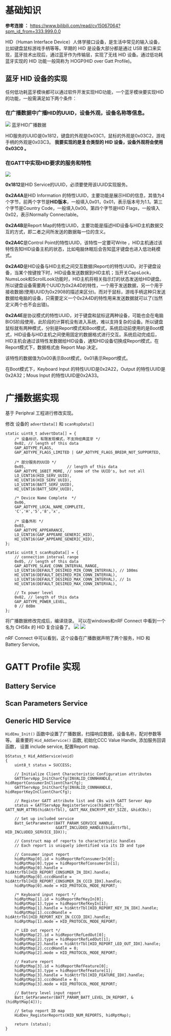 # 基础知识
**参考连接 ：** https://www.bilibili.com/read/cv15067064?spm_id_from=333.999.0.0

HID（Human Interface Device）人体学接口设备，是生活中常见的输入设备，比如键盘鼠标游戏手柄等等。早期的 HID 是设备大部分都是通过 USB 接口来实现，蓝牙技术出现后，通过蓝牙作为传输层，实现了无线 HID 设备。通过低功耗蓝牙实现的 HID 功能一般简称为 HOGP(HID over Gatt Profile)。 

## 蓝牙 HID 设备的实现

任何低功耗蓝牙模块都可以通过软件开发实现HID功能，一个蓝牙模块要实现HID的功能，一般需满足如下两个条件：

### 在广播数据中广播HID的UUID，设备外观，设备名称等信息。 
![](assert/ad_type.png)
蓝牙HID广播数据 

HID服务的UUID是0x1812，键盘的外观是0x03C1，鼠标的外观是0x03C2，游戏手柄的外观是0x03C3。
**我要实现的是复合类型的 HID 设备，设备外观将会使用 0x03C0 。**

### 在GATT中实现HID要求的服务和特性
![](assert/attribute_list.png)

**0x1812**是HID Service的UUID，必须要使用该UUID实现服务。

**0x2A4A**是HID Information 的特性UUID，主要功能是展示HID的信息，其值为4个字节，前两个字节是**HID版本**，一般填入0x01，0x01，表示版本号为1.1。第三个字节是Country Code，一般填入0x00。第四个字节是HID Flags，一般填入0x02，表示Normally Connectable。

**0x2A4B**是Report Map的特性UUID，主要功能是描述HID设备与HID主机数据交互的方式，即二者之间所发送的数据每一位的含义。

**0x2A4C**是Control Point的特性UUID，该特性一定要可Write ，HID主机通过该特性告知HID设备主机的状态，比如电脑休眠后会告知蓝牙键盘也进入低功耗模式。

**0x2A4D**是HID设备与HID主机之间交互数据(Report)的特性UUID。对于键盘设备，当某个按键按下时，HID设备发送数据到HID主机；当开关CapsLock，NumsLook和ScrollLook功能时，HID主机将相关指示灯的状态发送给HID键盘。所以键盘设备需要两个UUID为0x2A4D的特性，一个用于发送数据，另一个用于接收数据(使用UUID为0x2908的描述来区分)。而对于鼠标，游戏手柄这种只发送数据给电脑的设备，只需要定义一个0x2A4D的特性用来发送数据就可以了(当然定义两个也不会出错)。

**0x2A4E**是协议模式的特性UUID，对于键盘和鼠标这两种设备，可能也会在电脑BIOS阶段使用，此阶段的计算机没有进入系统，难以支持复杂的设备。所以键盘鼠标就有两种模式，分别是Report模式和Boot模式，系统启动前使用的是Boot模式，HID设备与HID主机之间使用固定的数据格式进行交互。系统启动完成后，HID主机会通过该特性发数据给HID设备，通知HID设备切换成Report模式，在Report模式下，数据格式由 Report Map 决定。

该特性的数据值为0x00表示Boot模式，0x01表示Report模式。

在Boot模式下，Keyboard Input 的特性UUID是0x2A22，Output 的特性UUID是0x2A32；Mous Input 的特性UUID是0x2A33。


# 广播数据实现
基于 Periphral 工程进行修改实现。

修改 设备的 `advertData[]` 和 `scanRspData[]`

```
static uint8_t advertData[] = {
    /* 设备标识，有限发现模式，不支持经典蓝牙 */
    0x02, // length of this data
    GAP_ADTYPE_FLAGS,
    GAP_ADTYPE_FLAGS_LIMITED | GAP_ADTYPE_FLAGS_BREDR_NOT_SUPPORTED,

    /* 部分服务的UUID */
    0x05,                  // length of this data
    GAP_ADTYPE_16BIT_MORE, // some of the UUID's, but not all
    LO_UINT16(HID_SERV_UUID),
    HI_UINT16(HID_SERV_UUID),
    LO_UINT16(BATT_SERV_UUID),
    HI_UINT16(BATT_SERV_UUID),

    /* Device Name Complete  */
    0x06,
    GAP_ADTYPE_LOCAL_NAME_COMPLETE,
    'C','H','5','8','x',

    /* 设备外形 */
    0x03,
    GAP_ADTYPE_APPEARANCE,
    LO_UINT16(GAP_APPEARE_GENERIC_HID),
    HI_UINT16(GAP_APPEARE_GENERIC_HID),
};

static uint8_t scanRspData[] = {
    // connection interval range
    0x05, // length of this data
    GAP_ADTYPE_SLAVE_CONN_INTERVAL_RANGE,
    LO_UINT16(DEFAULT_DESIRED_MIN_CONN_INTERVAL), // 100ms
    HI_UINT16(DEFAULT_DESIRED_MIN_CONN_INTERVAL),
    LO_UINT16(DEFAULT_DESIRED_MAX_CONN_INTERVAL), // 1s
    HI_UINT16(DEFAULT_DESIRED_MAX_CONN_INTERVAL),

    // Tx power level
    0x02, // length of this data
    GAP_ADTYPE_POWER_LEVEL,
    0 // 0dBm
};
```
将广播数据修改完成后，编译烧录。
可以在windows和nRF Connect 中看到一个名为 CH58x 的 HID 复合设备了。
![](assert/windows_scan.png)
![](assert/test_1.png)

nRF Connect 中可以看到，这个设备在广播数据声明了两个服务，HID 和 Battery Service。

# GATT Profile 实现
## Battery Service

## Scan Parameters Service

## Generic HID Service
`HidEmu_Init()` 函数中设置了广播数据，扫描响应数据，设备名称，配对参数等等。
最重要的 `Hid_AddService()` 函数, 初始化CCC Value Handle,  添加服务回调函数， 设置 include service, 配置Report map.  
```
bStatus_t Hid_AddService(void)
{
    uint8_t status = SUCCESS;

    // Initialize Client Characteristic Configuration attributes
    GATTServApp_InitCharCfg(INVALID_CONNHANDLE, hidReportConsumerInClientCharCfg);
    GATTServApp_InitCharCfg(INVALID_CONNHANDLE, hidReportKeyInClientCharCfg);

    // Register GATT attribute list and CBs with GATT Server App
    status = GATTServApp_RegisterService(hidAttrTbl, GATT_NUM_ATTRS(hidAttrTbl), GATT_MAX_ENCRYPT_KEY_SIZE, &hidCBs);

    // Set up included service
    Batt_GetParameter(BATT_PARAM_SERVICE_HANDLE,
                      &GATT_INCLUDED_HANDLE(hidAttrTbl, HID_INCLUDED_SERVICE_IDX));

    // Construct map of reports to characteristic handles
    // Each report is uniquely identified via its ID and type

    // Consumer input report
    hidRptMap[0].id = hidReportRefConsumerIn[0];
    hidRptMap[0].type = hidReportRefConsumerIn[1];
    hidRptMap[0].handle = hidAttrTbl[HID_REPORT_CONSUMER_IN_IDX].handle;
    hidRptMap[0].cccdHandle = hidAttrTbl[HID_REPORT_CONSUMER_IN_CCCD_IDX].handle;
    hidRptMap[0].mode = HID_PROTOCOL_MODE_REPORT;

    /* Keyboard input report */
    hidRptMap[1].id = hidReportRefKeyIn[0];
    hidRptMap[1].type = hidReportRefKeyIn[1];
    hidRptMap[1].handle = hidAttrTbl[HID_REPORT_KEY_IN_IDX].handle;
    hidRptMap[1].cccdHandle = hidAttrTbl[HID_REPORT_KEY_IN_CCCD_IDX].handle;
    hidRptMap[1].mode = HID_PROTOCOL_MODE_REPORT;

    /* LED out report */
    hidRptMap[2].id = hidReportRefLedOut[0];
    hidRptMap[2].type = hidReportRefLedOut[1];
    hidRptMap[2].handle = hidAttrTbl[HID_REPORT_LED_OUT_IDX].handle;
    hidRptMap[2].cccdHandle = 0;
    hidRptMap[2].mode = HID_PROTOCOL_MODE_REPORT;

    // Feature report
    hidRptMap[3].id = hidReportRefFeature[0];
    hidRptMap[3].type = hidReportRefFeature[1];
    hidRptMap[3].handle = hidAttrTbl[HID_FEATURE_IDX].handle;
    hidRptMap[3].cccdHandle = 0;
    hidRptMap[3].mode = HID_PROTOCOL_MODE_REPORT;

    // Battery level input report
    Batt_GetParameter(BATT_PARAM_BATT_LEVEL_IN_REPORT, &(hidRptMap[4]));

    // Setup report ID map
    HidDev_RegisterReports(HID_NUM_REPORTS, hidRptMap);

    return (status);
}
```
